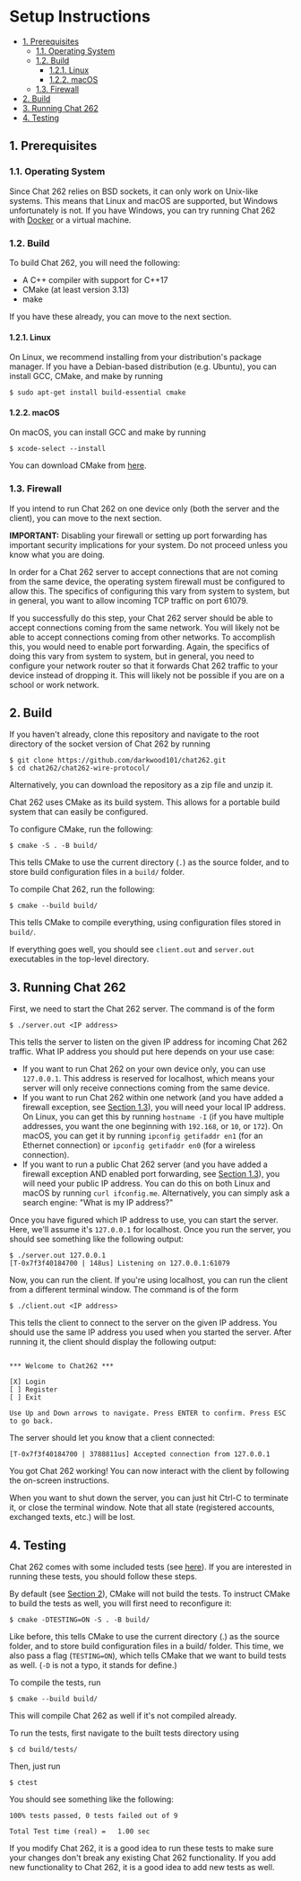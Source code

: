 # Setup Instructions

- [1. Prerequisites](#1-prerequisites)
  - [1.1. Operating System](#11-operating-system)
  - [1.2. Build](#12-build)
    - [1.2.1. Linux](#121-linux)
    - [1.2.2. macOS](#122-macos)
  - [1.3. Firewall](#13-firewall)
- [2. Build](#2-build)
- [3. Running Chat 262](#3-running-chat-262)
- [4. Testing](#4-testing)


## 1. Prerequisites

### 1.1. Operating System

Since Chat 262 relies on BSD sockets, it can only work on Unix-like systems. This means that Linux and macOS are supported, but Windows unfortunately is not. If you have Windows, you can try running Chat 262 with [Docker](https://www.docker.com/) or a virtual machine.

### 1.2. Build

To build Chat 262, you will need the following:

- A C++ compiler with support for C++17
- CMake (at least version 3.13)
- make

If you have these already, you can move to the next section.

#### 1.2.1. Linux

On Linux, we recommend installing from your distribution's package manager. If you have a Debian-based distribution (e.g. Ubuntu), you can install GCC, CMake, and make by running
```console
$ sudo apt-get install build-essential cmake
```

#### 1.2.2. macOS

On macOS, you can install GCC and make by running
```console
$ xcode-select --install
```
You can download CMake from [here](https://cmake.org/download/).

### 1.3. Firewall

If you intend to run Chat 262 on one device only (both the server and the client), you can move to the next section.

**IMPORTANT:** Disabling your firewall or setting up port forwarding has important security implications for your system. Do not proceed unless you know what you are doing.

In order for a Chat 262 server to accept connections that are not coming from the same device, the operating system firewall must be configured to allow this. The specifics of configuring this vary from system to system, but in general, you want to allow incoming TCP traffic on port 61079.

If you successfully do this step, your Chat 262 server should be able to accept connections coming from the same network. You will likely not be able to accept connections coming from other networks. To accomplish this, you would need to enable port forwarding. Again, the specifics of doing this vary from system to system, but in general, you need to configure your network router so that it forwards Chat 262 traffic to your device instead of dropping it. This will likely not be possible if you are on a school or work network.

## 2. Build

If you haven't already, clone this repository and navigate to the root directory of the socket version of Chat 262 by running
```console
$ git clone https://github.com/darkwood101/chat262.git
$ cd chat262/chat262-wire-protocol/
```
Alternatively, you can download the repository as a zip file and unzip it.

Chat 262 uses CMake as its build system. This allows for a portable build system that can easily be configured.

To configure CMake, run the following:
```console
$ cmake -S . -B build/
```
This tells CMake to use the current directory (`.`) as the source folder, and to store build configuration files in a `build/` folder.

To compile Chat 262, run the following:
```console
$ cmake --build build/
```
This tells CMake to compile everything, using configuration files stored in `build/`.

If everything goes well, you should see `client.out` and `server.out` executables in the top-level directory.

## 3. Running Chat 262

First, we need to start the Chat 262 server. The command is of the form
```console
$ ./server.out <IP address>
```
This tells the server to listen on the given IP address for incoming Chat 262 traffic. What IP address you should put here depends on your use case:

- If you want to run Chat 262 on your own device only, you can use `127.0.0.1`. This address is reserved for localhost, which means your server will only receive connections coming from the same device.
- If you want to run Chat 262 within one network (and you have added a firewall exception, see [Section 1.3](#13-firewall)), you will need your local IP address. On Linux, you can get this by running `hostname -I` (if you have multiple addresses, you want the one beginning with `192.168`, or `10`, or `172`). On macOS, you can get it by running `ipconfig getifaddr en1` (for an Ethernet connection) or `ipconfig getifaddr en0` (for a wireless connection).
- If you want to run a public Chat 262 server (and you have added a firewall exception AND enabled port forwarding, see [Section 1.3](#13-firewall)), you will need your public IP address. You can do this on both Linux and macOS by running `curl ifconfig.me`. Alternatively, you can simply ask a search engine: "What is my IP address?"

Once you have figured which IP address to use, you can start the server. Here, we'll assume it's `127.0.0.1` for localhost. Once you run the server, you should see something like the following output:
```console
$ ./server.out 127.0.0.1
[T-0x7f3f40184700 | 148us] Listening on 127.0.0.1:61079
```

Now, you can run the client. If you're using localhost, you can run the client from a different terminal window. The command is of the form
```console
$ ./client.out <IP address>
```
This tells the client to connect to the server on the given IP address. You should use the same IP address you used when you started the server. After running it, the client should display the following output:
```

*** Welcome to Chat262 ***

[X] Login
[ ] Register
[ ] Exit

Use Up and Down arrows to navigate. Press ENTER to confirm. Press ESC to go back.
```
The server should let you know that a client connected:
```
[T-0x7f3f40184700 | 3788811us] Accepted connection from 127.0.0.1
```

You got Chat 262 working! You can now interact with the client by following the on-screen instructions.

When you want to shut down the server, you can just hit Ctrl-C to terminate it, or close the terminal window. Note that all state (registered accounts, exchanged texts, etc.) will be lost.

## 4. Testing

Chat 262 comes with some included tests (see [here](tests.md)). If you are interested in running these tests, you should follow these steps.

By default (see [Section 2](#2-build)), CMake will not build the tests. To instruct CMake to build the tests as well, you will first need to reconfigure it:
```console
$ cmake -DTESTING=ON -S . -B build/
```
Like before, this tells CMake to use the current directory (.) as the source folder, and to store build configuration files in a build/ folder. This time, we also pass a flag (`TESTING=ON`), which tells CMake that we want to build tests as well. (`-D` is not a typo, it stands for define.)

To compile the tests, run
```console
$ cmake --build build/
```
This will compile Chat 262 as well if it's not compiled already.

To run the tests, first navigate to the built tests directory using
```console
$ cd build/tests/
```
Then, just run
```console
$ ctest
```
You should see something like the following:
```console
100% tests passed, 0 tests failed out of 9

Total Test time (real) =   1.00 sec
```
If you modify Chat 262, it is a good idea to run these tests to make sure your changes don't break any existing Chat 262 functionality. If you add new functionality to Chat 262, it is a good idea to add new tests as well.
